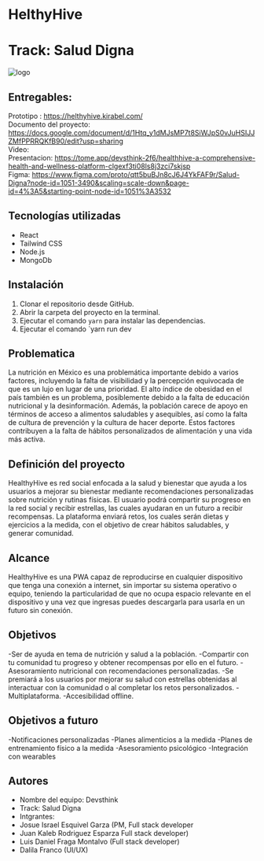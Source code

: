 # HelthyHive
# Track: Salud Digna
![logo](https://user-images.githubusercontent.com/44554474/231716928-d8b85462-e74a-4be4-a76f-df51783a3efd.png)

## Entregables:
Prototipo : https://helthyhive.kirabel.com/
<br>
Documento del proyecto: https://docs.google.com/document/d/1Htq_y1dMJsMP7t8SiWJpS0vJuHSIJJZMfPPRRQKfB90/edit?usp=sharing 
<br>
Video:
<br>
Presentacion: https://tome.app/devsthink-2f6/healthhive-a-comprehensive-health-and-wellness-platform-clgexf3ti08ls8j3zci7skjsp
<br>
Figma: https://www.figma.com/proto/qtt5buBJn8cJ6J4YkFAF9r/Salud-Digna?node-id=1051-3490&scaling=scale-down&page-id=4%3A5&starting-point-node-id=1051%3A3532
<br>

## Tecnologías utilizadas

- React
- Tailwind CSS
- Node.js
- MongoDb

## Instalación

1. Clonar el repositorio desde GitHub.
2. Abrir la carpeta del proyecto en la terminal.
3. Ejecutar el comando `yarn` para instalar las dependencias.
4. Ejecutar el comando `yarn run dev


## Problematica
La nutrición en México es una problemática importante debido a varios factores, incluyendo la falta de visibilidad y la percepción equivocada de que es un lujo en lugar de una prioridad. 
El alto índice de obesidad en el país también es un problema, posiblemente debido a la falta de educación nutricional y la desinformación. Además, la población carece de apoyo en términos de acceso a alimentos saludables y asequibles, así como la falta de cultura de prevención y la cultura de hacer deporte. 
Estos factores contribuyen a la falta de hábitos personalizados de alimentación y una vida más activa.

## Definición del proyecto
HealthyHive es red social enfocada a la salud y bienestar que ayuda a los usuarios a mejorar su bienestar mediante recomendaciones personalizadas sobre nutrición y rutinas físicas. 
El usuario podrá compartir su progreso en la red social y recibir estrellas, las cuales ayudaran en un futuro a recibir recompensas.
La plataforma enviará retos, los cuales serán dietas y ejercicios a la medida, con el objetivo de crear hábitos saludables, y generar comunidad.

## Alcance
HealthyHive es una PWA capaz de reproducirse en cualquier dispositivo que tenga una conexión a internet, sin importar su sistema operativo o equipo, teniendo la particularidad de que no ocupa espacio relevante en el dispositivo y una vez que ingresas puedes descargarla para usarla en un futuro sin conexión.

## Objetivos
-Ser de ayuda en tema de nutrición y salud a la población.
-Compartir con tu comunidad tu progreso y obtener recompensas por ello en el futuro.
-Asesoramiento nutricional con recomendaciones personalizadas.
-Se premiará a los usuarios por mejorar su salud con estrellas obtenidas al interactuar con la comunidad o al completar los retos personalizados.
-Multiplataforma.
-Accesibilidad offline.

## Objetivos a futuro
-Notificaciones personalizadas 
-Planes alimenticios a la medida 
-Planes de entrenamiento físico a la medida 
-Asesoramiento psicológico 
-Integración con wearables 

## Autores

- Nombre del equipo: Devsthink
- Track: Salud Digna
- Intgrantes: 
- Josue Israel Esquivel Garza (PM, Full stack developer
- Juan Kaleb Rodriguez Esparza Full stack developer)
- Luis Daniel Fraga Montalvo (Full stack developer)
- Dalila Franco (UI/UX)




